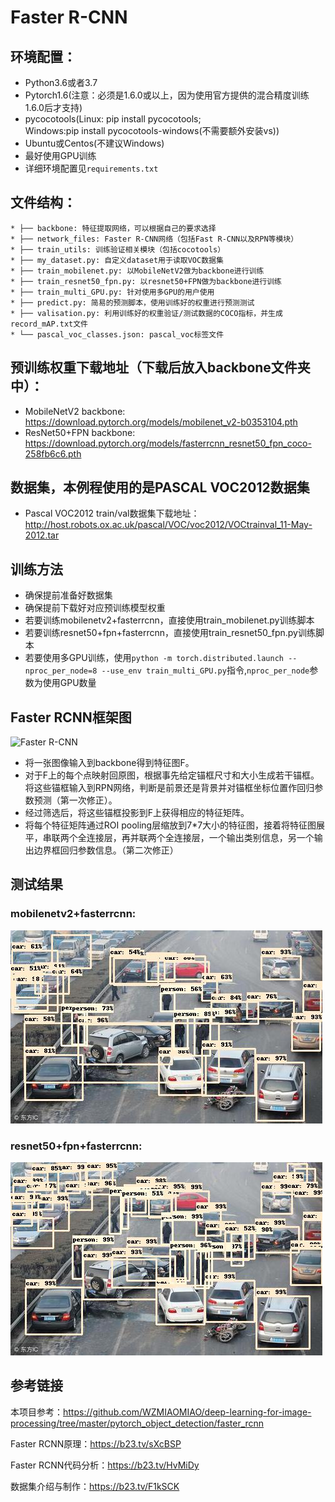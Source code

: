 # Faster R-CNN
## 环境配置：
* Python3.6或者3.7
* Pytorch1.6(注意：必须是1.6.0或以上，因为使用官方提供的混合精度训练1.6.0后才支持)
* pycocotools(Linux: pip install pycocotools;   
  Windows:pip install pycocotools-windows(不需要额外安装vs))
* Ubuntu或Centos(不建议Windows)
* 最好使用GPU训练
* 详细环境配置见```requirements.txt```

## 文件结构：
```
* ├── backbone: 特征提取网络，可以根据自己的要求选择
* ├── network_files: Faster R-CNN网络（包括Fast R-CNN以及RPN等模块）
* ├── train_utils: 训练验证相关模块（包括cocotools）
* ├── my_dataset.py: 自定义dataset用于读取VOC数据集
* ├── train_mobilenet.py: 以MobileNetV2做为backbone进行训练
* ├── train_resnet50_fpn.py: 以resnet50+FPN做为backbone进行训练
* ├── train_multi_GPU.py: 针对使用多GPU的用户使用
* ├── predict.py: 简易的预测脚本，使用训练好的权重进行预测测试
* ├── valisation.py: 利用训练好的权重验证/测试数据的COCO指标，并生成record_mAP.txt文件
* └── pascal_voc_classes.json: pascal_voc标签文件
```

## 预训练权重下载地址（下载后放入backbone文件夹中）：
* MobileNetV2 backbone: https://download.pytorch.org/models/mobilenet_v2-b0353104.pth
* ResNet50+FPN backbone: https://download.pytorch.org/models/fasterrcnn_resnet50_fpn_coco-258fb6c6.pth
 
## 数据集，本例程使用的是PASCAL VOC2012数据集
* Pascal VOC2012 train/val数据集下载地址：http://host.robots.ox.ac.uk/pascal/VOC/voc2012/VOCtrainval_11-May-2012.tar

## 训练方法
* 确保提前准备好数据集
* 确保提前下载好对应预训练模型权重
* 若要训练mobilenetv2+fasterrcnn，直接使用train_mobilenet.py训练脚本
* 若要训练resnet50+fpn+fasterrcnn，直接使用train_resnet50_fpn.py训练脚本
* 若要使用多GPU训练，使用```python -m torch.distributed.launch --nproc_per_node=8 --use_env train_multi_GPU.py```指令,```nproc_per_node```参数为使用GPU数量

## Faster RCNN框架图
![Faster R-CNN](https://github.com/WZMIAOMIAO/deep-learning-for-image-processing/raw/master/pytorch_object_detection/faster_rcnn/fasterRCNN.png) 

* 将一张图像输入到backbone得到特征图F。
* 对于F上的每个点映射回原图，根据事先给定锚框尺寸和大小生成若干锚框。将这些锚框输入到RPN网络，判断是前景还是背景并对锚框坐标位置作回归参数预测（第一次修正）。
* 经过筛选后，将这些锚框投影到F上获得相应的特征矩阵。
* 将每个特征矩阵通过ROI pooling层缩放到7*7大小的特征图，接着将特征图展平，串联两个全连接层，再并联两个全连接层，一个输出类别信息，另一个输出边界框回归参数信息。（第二次修正）

## 测试结果

### mobilenetv2+fasterrcnn:

![test](https://github.com/Zhang-Jing-Xuan/FasterRCNN/blob/main/test_result.jpg)

### resnet50+fpn+fasterrcnn:

![test](https://github.com/Zhang-Jing-Xuan/FasterRCNN/blob/main/test_result_resnet_fpn.jpg)

## 参考链接
本项目参考：https://github.com/WZMIAOMIAO/deep-learning-for-image-processing/tree/master/pytorch_object_detection/faster_rcnn

Faster RCNN原理：https://b23.tv/sXcBSP

Faster RCNN代码分析：https://b23.tv/HvMiDy

数据集介绍与制作：https://b23.tv/F1kSCK
